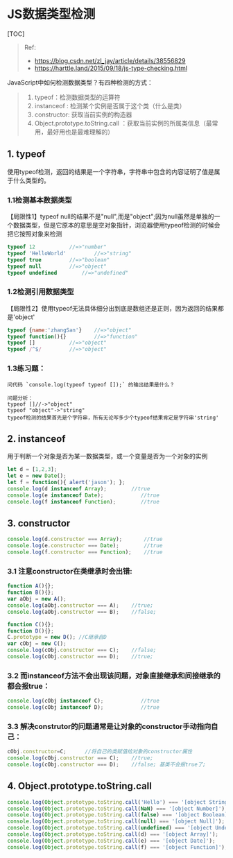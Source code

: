 # JS数据类型检测
[TOC]
> Ref:
>* https://blog.csdn.net/zl_jay/article/details/38556829
>* https://harttle.land/2015/09/18/js-type-checking.html

JavaScript中如何检测数据类型？有四种检测的方式：

>1. typeof：检测数据类型的运算符
>2. instanceof : 检测某个实例是否属于这个类（什么是类）
>3. constructor: 获取当前实例的构造器
>4. Object.prototype.toString.call ：获取当前实例的所属类信息（最常用，最好用也是最难理解的）

## 1. typeof
使用typeof检测，返回的结果是一个字符串，字符串中包含的内容证明了值是属于什么类型的。
### 1.1检测基本数据类型
【局限性1】typeof null的结果不是"null",而是"object";因为null虽然是单独的一个数据类型，但是它原本的意思是空对象指针，浏览器使用typeof检测的时候会把它按照对象来检测
``` javascript 
typeof 12 			//=>"number"
typeof 'HelloWorld' 		//=>"string"
typeof true			//=>"boolean"
typeof null			//=>"object"
typeof undefined 		//=>"undefined"
```

### 1.2检测引用数据类型
【局限性2】使用typeof无法具体细分出到底是数组还是正则，因为返回的结果都是'object'
``` javascript 
typeof {name:'zhangSan'}	//=>"object"
typeof function(){} 		//=>"function"
typeof []			//=>"object"
typeof /^$/			//=>"object"
```
### 1.3练习题：
```问代码 `console.log(typeof typeof []);` 的输出结果是什么？```
```
问题分析：
typeof []//->"object"
typeof "object"->"string"
typeof检测的结果首先是个字符串，所有无论写多少个typeof结果肯定是字符串'string'
```
## 2. instanceof
用于判断一个对象是否为某一数据类型，或一个变量是否为一个对象的实例
```javascript
let d = [1,2,3];
let e = new Date();
let f = function(){ alert('jason'); };
console.log(d instanceof Array);        //true
console.log(e instanceof Date);            //true
console.log(f instanceof Function);        //true
```
## 3. constructor
```javascript
console.log(d.constructor === Array);		//true
console.log(e.constructor === Date);		//true
console.log(f.constructor === Function);	//true
```
### 3.1 注意constructor在类继承时会出错:
```javascript
function A(){};
function B(){};
var aObj = new A();
console.log(aObj.constructor === A);    //true;
console.log(aObj.constructor === B);    //false;

function C(){};
function D(){};
C.prototype = new D(); //C继承自D
var cObj = new C();
console.log(cObj.constructor === C);    //false;
console.log(cObj.constructor === D);    //true;
```
### 3.2 而instanceof方法不会出现该问题，对象直接继承和间接继承的都会报true：
```javascript
console.log(cObj instanceof C);            //true
console.log(cObj instanceof D);            //true
```
### 3.3 解决construtor的问题通常是让对象的constructor手动指向自己：
```javascript
cObj.constructor=C;      //将自己的类赋值给对象的constructor属性
console.log(cObj.constructor === C);    //true;
console.log(cObj.constructor === D);    //false; 基类不会报true了;
```

## 4. Object.prototype.toString.call
```javascript
console.log(Object.prototype.toString.call('Hello') === '[object String]');        //true
console.log(Object.prototype.toString.call(NaN) === '[object Number]');        //true
console.log(Object.prototype.toString.call(false) === '[object Boolean]');        //true
console.log(Object.prototype.toString.call(null) === '[object Null]');        //true
console.log(Object.prototype.toString.call(undefined) === '[object Undefined]'); //true
console.log(Object.prototype.toString.call(d) === '[object Array]');        //true
console.log(Object.prototype.toString.call(e) === '[object Date]');            //true
console.log(Object.prototype.toString.call(f) === '[object Function]');        //true
```



